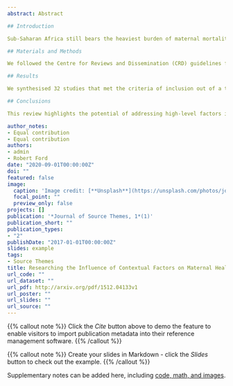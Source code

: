 ```yaml
---
abstract: Abstract  

## Introduction  

Sub-Saharan Africa still bears the heaviest burden of maternal mortality among the regions of the world, with an estimated 201,000 (66%) women dying annually due to pregnancy and childbirth related complications. Utilisation of maternal healthcare services including antenatal care, skilled delivery and postnatal care contribute to a reduction of maternal and child mortality and morbidity. Factors influencing use of maternal healthcare occur at both the individual and contextual levels. The objective of this study is to systematically examine the evidence regarding the influence of contextual factors on uptake of maternal health care in sub-Saharan Africa.  

## Materials and Methods  

We followed the Centre for Reviews and Dissemination (CRD) guidelines for conducting systematic reviews in healthcare. The process involved searching 16 electronic databases, identifying articles corresponding to the inclusion criteria and selecting them for extraction and analysis. Peer reviewed multilevel studies on maternal healthcare utilisation in sub-Saharan Africa published between 1st January 2000 and 30th June 2018 were selected. Two reviewers independently evaluated each study for inclusion and conflicts were resolved by consensus.

## Results  

We synthesised 32 studies that met the criteria of inclusion out of a total of 1,954 initial records. Most of the studies were single-country, cross-sectional in nature and involved two-level multilevel logistic regression models. The findings confirm the important role played by structural factors in determining use of available maternal health care services in sub-Saharan Africa. The level of educational attainment status, media exposure, autonomy and access to health facilities within communities are some of the major drivers of maternal health.  

## Conclusions  

This review highlights the potential of addressing high-level factors in bolstering maternal health care utilisation in sub-Saharan Africa. Societies that prioritise the betterment of social conditions in communities and deal with the problematic gender norms will have a good chance of improving maternal health care utilisation and reducing maternal and child mortality.

author_notes:
- Equal contribution
- Equal contribution
authors:
- admin
- Robert Ford
date: "2020-09-01T00:00:00Z"
doi: ""
featured: false
image:
  caption: 'Image credit: [**Unsplash**](https://unsplash.com/photos/jdD8gXaTZsc)'
  focal_point: ""
  preview_only: false
projects: []
publication: '*Journal of Source Themes, 1*(1)'
publication_short: ""
publication_types:
- "2"
publishDate: "2017-01-01T00:00:00Z"
slides: example
tags:
- Source Themes
title: Researching the Influence of Contextual Factors on Maternal Healthcare Utilisation in sub-Saharan Africa: A Systematic Review of Multilevel Models 
url_code: ""
url_dataset: ""
url_pdf: http://arxiv.org/pdf/1512.04133v1
url_poster: ""
url_slides: ""
url_source: ""
---
```


{{% callout note %}}
Click the *Cite* button above to demo the feature to enable visitors to import publication metadata into their reference management software.
{{% /callout %}}

{{% callout note %}}
Create your slides in Markdown - click the *Slides* button to check out the example.
{{% /callout %}}

Supplementary notes can be added here, including [code, math, and images](https://wowchemy.com/docs/writing-markdown-latex/).
